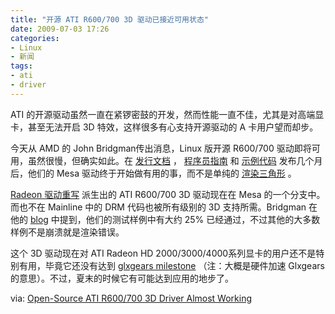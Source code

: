 ```yaml
---
title: "开源 ATI R600/700 3D 驱动已接近可用状态"
date: 2009-07-03 17:26
categories:
- Linux
- 新闻
tags:
- ati
- driver
---
```


ATI
的开源驱动虽然一直在紧锣密鼓的开发，然而性能一直不佳，尤其是对高端显卡，甚至无法开启
3D 特效，这样很多有心支持开源驱动的 A 卡用户望而却步。

今天从 AMD 的 John Bridgman传出消息，Linux 版开源 R600/700
驱动即将可用，虽然很慢，但确实如此。在
[发行文档](http://www.phoronix.com/scan.php?page=news_item&px=NzAxNg) ，
[程序员指南](http://www.phoronix.com/vr.php?view=13802) 和
[示例代码](http://www.phoronix.com/vr.php?view=13724)
发布几个月后，他们的 Mesa 驱动终于开始做有用的事，而不是单纯的
[渲染三角形](http://www.phoronix.com/vr.php?view=13331) 。

[Radeon 驱动重写](http://www.phoronix.com/vr.php?view=13956) 派生出的
ATI R600/700 3D 驱动现在在 Mesa 的一个分支中。而也不在 Mainline 中的 DRM
代码也被所有级别的 3D 支持所需。Bridgman 在他的
[blog](http://jbridgman.livejournal.com/945.html)
中提到，他们的测试样例中有大约 25%
已经通过，不过其他的大多数样例不是崩溃就是渲染错误。

这个 3D 驱动现在对 ATI Radeon HD
2000/3000/4000系列显卡的用户还不是特别有用，毕竟它还没有达到 [glxgears
milestone](http://www.phoronix.com/vr.php?view=12073)
（注：大概是硬件加速 Glxgears
的意思）。不过，夏末的时候它有可能达到应用的地步了。

via: [Open-Source ATI R600/700 3D Driver Almost
Working](http://www.phoronix.com/scan.php?page=news_item&px=NzM2Mw)

